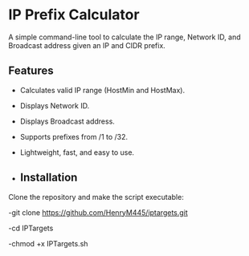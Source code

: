 # IP Prefix Calculator

A simple command-line tool to calculate the IP range, Network ID, and Broadcast address given an IP and CIDR prefix.

## Features

- Calculates valid IP range (HostMin and HostMax).
- Displays Network ID.
- Displays Broadcast address.
- Supports prefixes from /1 to /32.
- Lightweight, fast, and easy to use.

- ##  Installation

Clone the repository and make the script executable:

-git clone https://github.com/HenryM445/iptargets.git

-cd IPTargets

-chmod +x IPTargets.sh
